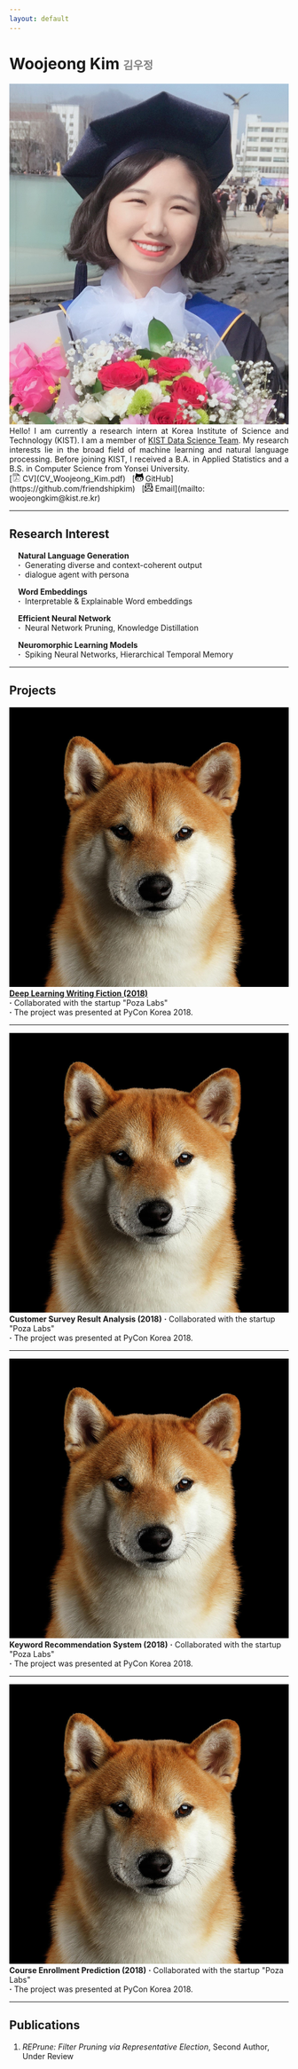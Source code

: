 ```yaml
---
layout: default
---
```

<title>Woojeong Kim</title>
<h1> Woojeong Kim <span style="color:gray;font-size:0.7em"> 김우정</span></h1>

<img class="profile-picture" src="./asset/profile_2.jpg">

<div style="text-align: justify"> Hello! I am currently a research intern at Korea Institute of Science and Technology (KIST). I am a member of <a href="https://kdst.tistory.com/">KIST Data Science Team</a>. My research interests lie in the broad field of machine learning and natural language processing. Before joining KIST, I received a B.A. in Applied Statistics and a B.S. in Computer Science from Yonsei University.</div>
[<img class="icon" src="./asset/pdf-icon-gray20.png" width="15px" height="15px"> CV](CV_Woojeong_Kim.pdf)&nbsp;&nbsp;
[<img class="icon" src="asset/git-icon.jpg" width="15px" height="15px"> GitHub](https://github.com/friendshipkim)&nbsp;&nbsp;
[<img class="icon" src="asset/email-icon.png" width="15px" height="15px"> Email](mailto: woojeongkim@kist.re.kr)
<br>

---

## Research Interest
&nbsp;&nbsp;&nbsp;&nbsp;**Natural Language Generation**<br>
&nbsp;&nbsp;&nbsp;&nbsp;**·**&nbsp;&nbsp;Generating diverse and context-coherent output<br>
&nbsp;&nbsp;&nbsp;&nbsp;**·**&nbsp;&nbsp;dialogue agent with persona<br>

&nbsp;&nbsp;&nbsp;&nbsp;**Word Embeddings**<br>
&nbsp;&nbsp;&nbsp;&nbsp;**·**&nbsp;&nbsp;Interpretable & Explainable Word embeddings<br>

&nbsp;&nbsp;&nbsp;&nbsp;**Efficient Neural Network**<br>
&nbsp;&nbsp;&nbsp;&nbsp;**·**&nbsp;&nbsp;Neural Network Pruning, Knowledge Distillation<br>

&nbsp;&nbsp;&nbsp;&nbsp;**Neuromorphic Learning Models**<br>
&nbsp;&nbsp;&nbsp;&nbsp;**·**&nbsp;&nbsp;Spiking Neural Networks, Hierarchical Temporal Memory<br>

---

## Projects
<a href="/project/fiction.html"><img class="thumbnail" src="./asset/shiba.jpg"></a>
<a href="/project/fiction.html">**Deep Learning Writing Fiction (2018)**</a><br> 
**·** Collaborated with the startup "Poza Labs" <br>
**·** The project was presented at PyCon Korea 2018.

---
<a href="/project/fiction.html"><img class="thumbnail" src="./asset/shiba.jpg"></a>
**Customer Survey Result Analysis (2018)**
**·** Collaborated with the startup "Poza Labs" <br>
**·** The project was presented at PyCon Korea 2018.

---
<a href="/project/fiction.html"><img class="thumbnail" src="./asset/shiba.jpg"></a>
**Keyword Recommendation System (2018)**
**·** Collaborated with the startup "Poza Labs" <br>
**·** The project was presented at PyCon Korea 2018.

---
<a href="/project/fiction.html"><img class="thumbnail" src="./asset/shiba.jpg"></a>
**Course Enrollment Prediction (2018)**
**·** Collaborated with the startup "Poza Labs" <br>
**·** The project was presented at PyCon Korea 2018.

---

## Publications

1. *REPrune: Filter Pruning via Representative Election*, Second Author, Under Review
